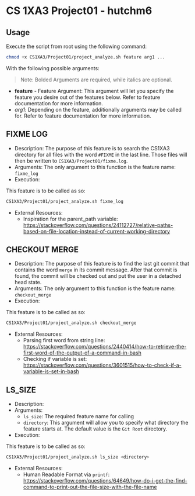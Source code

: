 # CS 1XA3 Project01 - hutchm6

## Usage

Execute the script from root using the following command:

```bash
chmod +x CS1XA3/Project01/project_analyze.sh feature arg1 ...
```

With the following possible arguments:

> Note: Bolded Arguments are required, while italics are optional.

- **feature** - Feature Argument: This argument will let you specify the feature you desire out of the features below. Refer to feature documentation for more information.
- _arg1_: Depending on the feature, additionally arguments may be called for. Refer to feature documentation for more information.

## FIXME LOG

- Description: The purpose of this feature is to search the CS1XA3 directory for all files with the word `#FIXME` in the last line. Those files will then be written to `CS1XA3/Project01/fixme.log`.
- Arguments: The only argument to this function is the feature name: `fixme_log`
- Execution:

This feature is to be called as so:

```bash
CS1XA3/Project01/project_analyze.sh fixme_log
```

- External Resources:
  - Inspiration for the parent_path variable: <https://stackoverflow.com/questions/24112727/relative-paths-based-on-file-location-instead-of-current-working-directory>

## CHECKOUT MERGE

- Description: The purpose of this feature is to find the last git commit that contains the word `merge` in its commit message. After that commit is found, the commit will be checked out and put the user in a detached head state.
- Arguments: The only argument to this function is the feature name: `checkout_merge`
- Execution:

This feature is to be called as so:

```bash
CS1XA3/Project01/project_analyze.sh checkout_merge
```

- External Resources:
  - Parsing first word from string line: <https://stackoverflow.com/questions/2440414/how-to-retrieve-the-first-word-of-the-output-of-a-command-in-bash>
  - Checking if variable is set: <https://stackoverflow.com/questions/3601515/how-to-check-if-a-variable-is-set-in-bash>

## LS_SIZE

- Description:
- Arguments:
  - `ls_size`: The required feature name for calling
  - `directory`: This argument will allow you to specify what directory the feature starts at. The default value is the `Git Root` directory.
- Execution:

This feature is to be called as so:

```bash
CS1XA3/Project01/project_analyze.sh ls_size <directory>
```

- External Resources:
  - Human Readable Format via `printf`: <https://stackoverflow.com/questions/64649/how-do-i-get-the-find-command-to-print-out-the-file-size-with-the-file-name>
